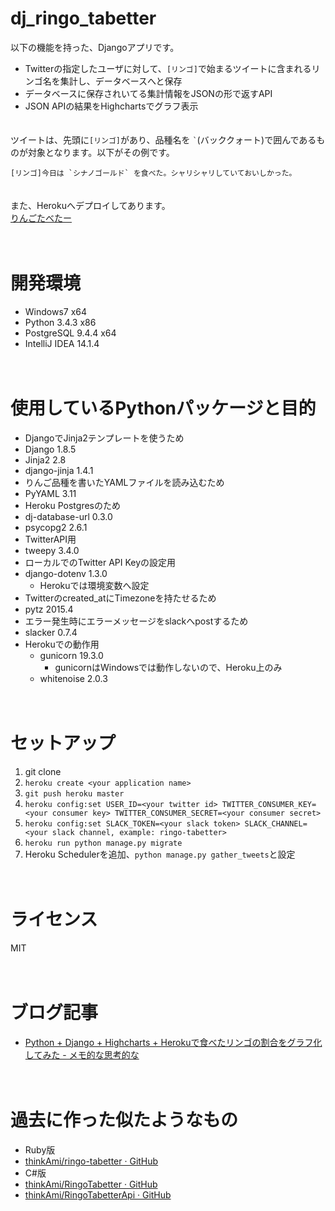 # dj_ringo_tabetter


以下の機能を持った、Djangoアプリです。

- Twitterの指定したユーザに対して、`[リンゴ]`で始まるツイートに含まれるリンゴ名を集計し、データベースへと保存
- データベースに保存されいてる集計情報をJSONの形で返すAPI
- JSON APIの結果をHighchartsでグラフ表示

　  
ツイートは、先頭に`[リンゴ]`があり、品種名を `` ` ``(バッククォート)で囲んであるものが対象となります。以下がその例です。

```
[リンゴ]今日は `シナノゴールド` を食べた。シャリシャリしていておいしかった。
```

　  
また、Herokuへデプロイしてあります。  
[りんごたべたー](http://ringo-tabetter.herokuapp.com/hc/total)

　
# 開発環境
- Windows7 x64
- Python 3.4.3 x86
- PostgreSQL 9.4.4 x64
- IntelliJ IDEA 14.1.4

　
# 使用しているPythonパッケージと目的

- DjangoでJinja2テンプレートを使うため
 - Django 1.8.5
 - Jinja2 2.8
 - django-jinja 1.4.1
- りんご品種を書いたYAMLファイルを読み込むため
 - PyYAML 3.11
- Heroku Postgresのため
 - dj-database-url 0.3.0
 - psycopg2 2.6.1
- TwitterAPI用
 - tweepy 3.4.0
- ローカルでのTwitter API Keyの設定用
 - django-dotenv 1.3.0
   - Herokuでは環境変数へ設定
- Twitterのcreated_atにTimezoneを持たせるため
 - pytz 2015.4
- エラー発生時にエラーメッセージをslackへpostするため
 - slacker 0.7.4
- Herokuでの動作用
  - gunicorn 19.3.0
    - gunicornはWindowsでは動作しないので、Heroku上のみ
  - whitenoise 2.0.3

　
# セットアップ
1. git clone
2. `heroku create <your application name>`
3. `git push heroku master`
4. `heroku config:set USER_ID=<your twitter id> TWITTER_CONSUMER_KEY=<your consumer key> TWITTER_CONSUMER_SECRET=<your consumer secret>`
5. `heroku config:set SLACK_TOKEN=<your slack token> SLACK_CHANNEL=<your slack channel, example: ringo-tabetter>`
6. `heroku run python manage.py migrate`
7. Heroku Schedulerを追加、`python manage.py gather_tweets`と設定

　
# ライセンス
MIT

　
# ブログ記事
- [Python + Django + Highcharts + Herokuで食べたリンゴの割合をグラフ化してみた - メモ的な思考的な](http://thinkami.hatenablog.com/entry/2015/08/26/055717)


　
# 過去に作った似たようなもの
- Ruby版
 - [thinkAmi/ringo-tabetter · GitHub](https://github.com/thinkAmi/ringo-tabetter)
- C#版
 - [thinkAmi/RingoTabetter · GitHub](https://github.com/thinkAmi/RingoTabetter)
 - [thinkAmi/RingoTabetterApi · GitHub](https://github.com/thinkAmi/RingoTabetterApi)
